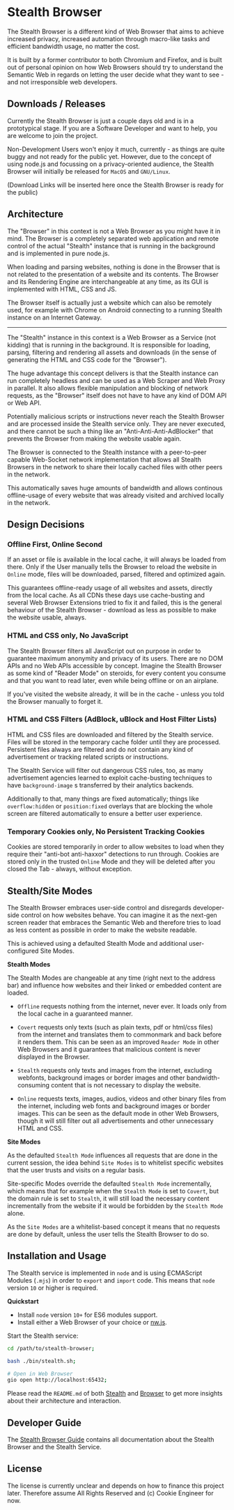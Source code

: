 
# Stealth Browser

The Stealth Browser is a different kind of Web Browser that aims to achieve increased privacy,
increased automation through macro-like tasks and efficient bandwidth usage, no matter the cost.

It is built by a former contributor to both Chromium and Firefox, and is built out of personal
opinion on how Web Browsers should try to understand the Semantic Web in regards on letting the
user decide what they want to see - and not irresponsible web developers.


## Downloads / Releases

Currently the Stealth Browser is just a couple days old and is in a prototypical stage. If you
are a Software Developer and want to help, you are welcome to join the project.

Non-Development Users won't enjoy it much, currently - as things are quite buggy and not ready
for the public yet. However, due to the concept of using node.js and focussing on a privacy-oriented
audience, the Stealth Browser will initially be released for `MacOS` and `GNU/Linux`.

(Download Links will be inserted here once the Stealth Browser is ready for the public)


## Architecture

The "Browser" in this context is not a Web Browser as you might have it in mind. The Browser is
a completely separated web application and remote control of the actual "Stealth" instance
that is running in the background and is implemented in pure node.js.

When loading and parsing websites, nothing is done in the Browser that is not related to the
presentation of a website and its contents. The Browser and its Rendering Engine are
interchangeable at any time, as its GUI is implemented with HTML, CSS and JS.

The Browser itself is actually just a website which can also be remotely used, for example with
Chrome on Android connecting to a running Stealth instance on an Internet Gateway.

---------------------------------------------------------------------------------------------------

The "Stealth" instance in this context is a Web Browser as a Service (not kidding) that is
running in the background. It is responsible for loading, parsing, filtering and rendering
all assets and downloads (in the sense of generating the HTML and CSS code for the "Browser").

The huge advantage this concept delivers is that the Stealth instance can run completely
headless and can be used as a Web Scraper and Web Proxy in parallel. It also allows flexible
manipulation and blocking of network requests, as the "Browser" itself does not have to have
any kind of DOM API or Web API.

Potentially malicious scripts or instructions never reach the Stealth Browser and are processed
inside the Stealth service only. They are never executed, and there cannot be such a thing like
an "Anti-Anti-Anti-AdBlocker" that prevents the Browser from making the website usable again.

The Browser is connected to the Stealth instance with a peer-to-peer capable Web-Socket network
implementation that allows all Stealth Browsers in the network to share their locally cached
files with other peers in the network.

This automatically saves huge amounts of bandwidth and allows continous offline-usage of every
website that was already visited and archived locally in the network.


## Design Decisions


### Offline First, Online Second

If an asset or file is available in the local cache, it will always be loaded from there. Only if
the User manually tells the Browser to reload the website in `Online` mode, files will be downloaded,
parsed, filtered and optimized again.

This guarantees offline-ready usage of all websites and assets, directly from the local cache. As
all CDNs these days use cache-busting and several Web Browser Extensions tried to fix it and failed,
this is the general behaviour of the Stealth Browser - download as less as possible to make the
website usable, always.


### HTML and CSS only, No JavaScript

The Stealth Browser filters all JavaScript out on purpose in order to guarantee maximum anonymity
and privacy of its users. There are no DOM APIs and no Web APIs accessible by concept. Imagine
the Stealth Browser as some kind of "Reader Mode" on steroids, for every content you consume and
that you want to read later, even while being offline or on an airplane.

If you've visited the website already, it will be in the cache - unless you told the Browser
manually to forget it.


### HTML and CSS Filters (AdBlock, uBlock and Host Filter Lists)

HTML and CSS files are downloaded and filtered by the Stealth service. Files will be stored in
the temporary cache folder until they are processed. Persistent files always are filtered and
do not contain any kind of advertisement or tracking related scripts or instructions.

The Stealth Service will filter out dangerous CSS rules, too, as many advertisement agencies
learned to exploit cache-busting techniques to have `background-image` s transferred by their
analytics backends.

Additionally to that, many things are fixed automatically; things like `overflow:hidden` or
`position:fixed` overlays that are blocking the whole screen are filtered automatically to
ensure a better user experience.


### Temporary Cookies only, No Persistent Tracking Cookies

Cookies are stored temporarily in order to allow websites to load when they require their
"anti-bot anti-haxxor" detections to run through. Cookies are stored only in the trusted
`Online` Mode and they will be deleted after you closed the Tab - always, without exception.


## Stealth/Site Modes

The Stealth Browser embraces user-side control and disregards developer-side control on how
websites behave. You can imagine it as the next-gen screen reader that embraces the Semantic Web
and therefore tries to load as less content as possible in order to make the website readable.

This is achieved using a defaulted Stealth Mode and additional user-configured Site Modes.

**Stealth Modes**

The Stealth Modes are changeable at any time (right next to the address bar) and influence how
websites and their linked or embedded content are loaded.

- `Offline` requests nothing from the internet, never ever. It loads only from the local cache
  in a guaranteed manner.

- `Covert` requests only texts (such as plain texts, pdf or html/css files) from the internet
  and translates them to commonmark and back before it renders them. This can be seen as an
  improved `Reader Mode` in other Web Browsers and it guarantees that malicious content is never
  displayed in the Browser.

- `Stealth` requests only texts and images from the internet, excluding webfonts, background images
  or border images and other bandwidth-consuming content that is not necessary to display the
  website.

- `Online` requests texts, images, audios, videos and other binary files from the internet,
  including web fonts and background images or border images. This can be seen as the default mode
  in other Web Browsers, though it will still filter out all advertisements and other unnecessary
  HTML and CSS.

**Site Modes**

As the defaulted `Stealth Mode` influences all requests that are done in the current session, the
idea behind `Site Modes` is to whitelist specific websites that the user trusts and visits on a
regular basis.

Site-specific Modes override the defaulted `Stealth Mode` incrementally, which means that for
example when the `Stealth Mode` is set to `Covert`, but the domain rule is set to `Stealth`, it will
still load the necessary content incrementally from the website if it would be forbidden by the
`Stealth Mode` alone.

As the `Site Modes` are a whitelist-based concept it means that no requests are done by default,
unless the user tells the Stealth Browser to do so.


## Installation and Usage

The Stealth service is implemented in `node` and is using
ECMAScript Modules (`.mjs`) in order to `export` and `import`
code. This means that `node` version `10` or higher is required.


**Quickstart**

- Install `node` version `10+` for ES6 modules support.
- Install either a Web Browser of your choice or [nw.js](https://nwjs.io/downloads).

Start the Stealth service:

```bash
cd /path/to/stealth-browser;

bash ./bin/stealth.sh;

# Open in Web Browser
gio open http://localhost:65432;
```

Please read the `README.md` of both [Stealth](./stealth) and [Browser](./browser) to get more
insights about their architecture and interaction.


## Developer Guide

The [Stealth Browser Guide](./guide/README.md) contains all documentation
about the Stealth Browser and the Stealth Service.

## License

The license is currently unclear and depends on how to finance this project later.
Therefore assume All Rights Reserved and (c) Cookie Engineer for now.

